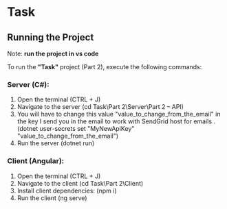 # Task

## Running the Project

Note: **run the project in vs code**


To run the **"Task"** project (Part 2), execute the following commands:

### Server (C#):

1. Open the terminal (CTRL + J)
2. Navigate to the server (cd Task\Part 2\Server\Part 2 – API)
3. You will have to change this value "value_to_change_from_the_email" in the key I send you in the email to work with SendGrid host for emails . (dotnet user-secrets set "MyNewApiKey" "value_to_change_from_the_email")
4. Run the server (dotnet run)

### Client (Angular):

1. Open the terminal (CTRL + J)
2. Navigate to the client (cd Task\Part 2\Client)
3. Install client dependencies: (npm i)
4. Run the client (ng serve)

